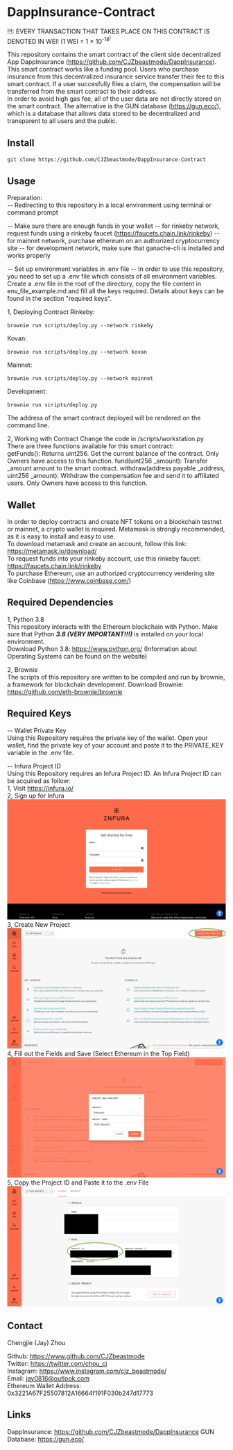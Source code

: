 # DappInsurance-Contract
!!!: EVERY TRANSACTION THAT TAKES PLACE ON THIS CONTRACT IS DENOTED IN WEI! (1 WEI = 1 $\times$ 10<sup>-18<sup>)

This repository contains the smart contract of the client side decentralized App DappInsurance (https://github.com/CJZbeastmode/DappInsurance). This smart contract works like a funding pool. Users who purchase insurance from this
decentralized insurance service transfer their fee to this smart contract. If a user succesfully files a claim, the
compensation will be transferred from the smart contract to their address.<br />
In order to avoid high gas fee, all of the user data are not directly stored on the smart contract. The alternative
is the GUN database (https://gun.eco/), which is a database that allows data stored to be decentralized and transparent
to all users and the public.



## Install
```
git clone https://github.com/CJZbeastmode/DappInsurance-Contract
```



## Usage
Preparation:<br />
-- Redirecting to this repository in a local environment using terminal or command prompt

-- Make sure there are enough funds in your wallet
    -- for rinkeby network, request funds using a rinkeby faucet (https://faucets.chain.link/rinkeby)
    -- for mainnet network, purchase ethereum on an authorized cryptocurrency site
    -- for development network, make sure that ganache-cli is installed and works properly
    
-- Set up environment variables in .env file
    -- In order to use this repository, you need to set up a .env file which consists of all environment variables. Create a .env file in the root of the directory, copy the file content in env_file_example.md and fill all the keys required. Details about keys can be found in the section "required keys".

1, Deploying Contract
Rinkeby:
```
brownie run scripts/deploy.py --network rinkeby
```

Kovan:
```
brownie run scripts/deploy.py --network kovan
```

Mainnet:
```
brownie run scripts/deploy.py --network mainnet
```

Development:
```
brownie run scripts/deploy.py
```

The address of the smart contract deployed will be rendered on the command line.

2, Working with Contract
Change the code in /scripts/workstation.py<br />
There are three functions available for this smart contract:<br />
getFunds(): Returns uint256. Get the current balance of the contract. Only Owners have access to this function.
fund(uint256 _amount): Transfer _amount amount to the smart contract.
withdraw(address payable _address, uint256 _amount): Withdraw the compensation fee and send it to affiliated users. Only Owners have access to this function.



## Wallet
In order to deploy contracts and create NFT tokens on a blockchain testnet or mainnet, a crypto wallet is required. Metamask is strongly recommended, as it is easy to install and easy to use.<br />
To download metamask and create an account, follow this link: https://metamask.io/download/<br />
To request funds into your rinkeby account, use this rinkeby faucet: https://faucets.chain.link/rinkeby <br />
To purchase Ethereum, use an authorized cryptocurrency vendering site like Coinbase (https://www.coinbase.com/)<br />



## Required Dependencies
1, Python 3.8<br />
This repository interacts with the Ethereum blockchain with Python. Make sure that Python ***3.8 (VERY IMPORTANT!!!)*** is installed on your local environment.  
Download Python 3.8: https://www.python.org/ (Information about Operating Systems can be found on the website)

2, Brownie<br />
The scripts of this repository are written to be compiled and run by brownie, a framework for blockchain development. 
Download Brownie: https://github.com/eth-brownie/brownie



## Required Keys
-- Wallet Private Key<br />
Using this Repository requires the private key of the wallet. Open your wallet, find the private key of your account and paste it to the PRIVATE_KEY variable in the .env file.



-- Infura Project ID<br />
Using this Repository requires an Infura Project ID. An Infura Project ID can be acquired as follow:<br />
1, Visit https://infura.io/<br />
2, Sign up for Infura
![alt text](/README_img/Infura/SignUp.png)
3, Create New Project
![alt text](/README_img/Infura/CreateNewProject.png)
4, Fill out the Fields and Save (Select Ethereum in the Top Field)
![alt text](/README_img/Infura/ProjectInfo.png)
5, Copy the Project ID and Paste it to the .env File 
![alt text](/README_img/Infura/Dashboard.png)



## Contact
Chengjie (Jay) Zhou<br />

Github: https://www.github.com/CJZbeastmode<br />
Twitter: https://twitter.com/chou_cj<br />
Instagram: https://www.instagram.com/cjz_beastmode/<br />
Email: jay0816@outlook.com<br />
Ethereum Wallet Address: 0x3221A67F25507812A16664f191F030b247d17773 <br />



## Links
DappInsurance: https://github.com/CJZbeastmode/DappInsurance
GUN Database: https://gun.eco/